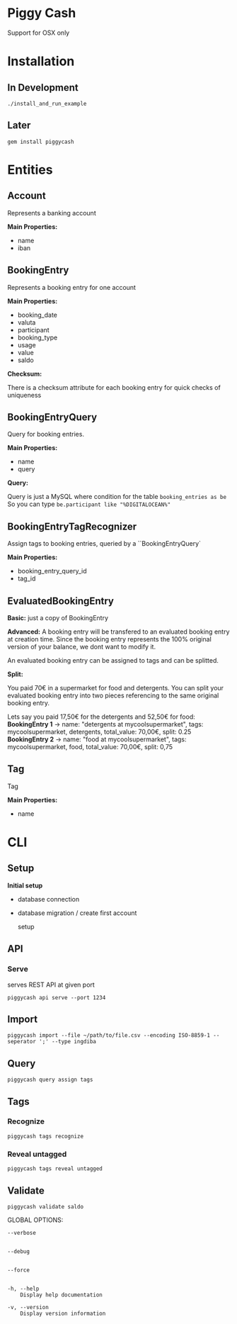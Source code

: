 # Piggy Cash

Support for OSX only

# Installation
## In Development
    ./install_and_run_example

## Later
    gem install piggycash

# Entities

## Account

Represents a banking account

**Main Properties:**
* name
* iban

## BookingEntry

Represents a booking entry for one account

**Main Properties:**
* booking_date
* valuta
* participant
* booking_type
* usage
* value
* saldo

**Checksum:**

There is a checksum attribute for each booking entry for quick checks of uniqueness

## BookingEntryQuery

Query for booking entries.

**Main Properties:**
* name
* query

**Query:**

Query is just a MySQL where condition for the table ``booking_entries as be``
So you can type ``be.participant like "%DIGITALOCEAN%"``

## BookingEntryTagRecognizer

Assign tags to booking entries, queried by a ``BookingEntryQuery`

**Main Properties:**
* booking_entry_query_id
* tag_id

## EvaluatedBookingEntry

**Basic:** just a copy of BookingEntry

**Advanced:**
A booking entry will be transfered to an evaluated booking entry at creation time. Since the booking entry represents the 100% original version of your balance, we dont want to modify it.

An evaluated booking entry can be assigned to tags and can be splitted.

**Split:**

You paid 70€ in a supermarket for food and detergents.
You can split your evaluated booking entry into two pieces referencing to the same original booking entry.

Lets say you paid 17,50€ for the detergents and 52,50€ for food:
**BookingEntry 1** -> name: "detergents at mycoolsupermarket", tags: mycoolsupermarket, detergents, total_value: 70,00€, split: 0.25
**BookingEntry 2** -> name: "food at mycoolsupermarket", tags: mycoolsupermarket, food, total_value: 70,00€, split: 0,75

## Tag

Tag

**Main Properties:**
* name

# CLI

## Setup

**Initial setup**

* database connection
* database migration / create
 first account

    setup


## API

### Serve

serves REST API at given port

    piggycash api serve --port 1234

## Import

    piggycash import --file ~/path/to/file.csv --encoding ISO-8859-1 --seperator ';' --type ingdiba

## Query
    piggycash query assign tags

## Tags

### Recognize

    piggycash tags recognize

### Reveal untagged

    piggycash tags reveal untagged

## Validate

    piggycash validate saldo

  GLOBAL OPTIONS:
        
    --verbose 
        
        
    --debug 
        
        
    --force 
        
        
    -h, --help 
        Display help documentation
        
    -v, --version 
        Display version information

